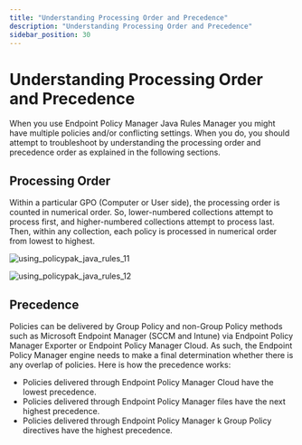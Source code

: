 ```yaml
---
title: "Understanding Processing Order and Precedence"
description: "Understanding Processing Order and Precedence"
sidebar_position: 30
---
```


# Understanding Processing Order and Precedence

When you use Endpoint Policy Manager Java Rules Manager you might have multiple policies and/or
conflicting settings. When you do, you should attempt to troubleshoot by understanding the
processing order and precedence order as explained in the following sections.

## Processing Order

Within a particular GPO (Computer or User side), the processing order is counted in numerical order.
So, lower-numbered collections attempt to process first, and higher-numbered collections attempt to
process last. Then, within any collection, each policy is processed in numerical order from lowest
to highest.

![using_policypak_java_rules_11](/images/endpointpolicymanager/javaenterpriserules/using_endpointpolicymanager_java_rules_11.webp)

![using_policypak_java_rules_12](/images/endpointpolicymanager/javaenterpriserules/using_endpointpolicymanager_java_rules_12.webp)

## Precedence

Policies can be delivered by Group Policy and non-Group Policy methods such as Microsoft Endpoint
Manager (SCCM and Intune) via Endpoint Policy Manager Exporter or Endpoint Policy Manager Cloud. As
such, the Endpoint Policy Manager engine needs to make a final determination whether there is any
overlap of policies. Here is how the precedence works:

- Policies delivered through Endpoint Policy Manager Cloud have the lowest precedence.
- Policies delivered through Endpoint Policy Manager files have the next highest precedence.
- Policies delivered through Endpoint Policy Manager k Group Policy directives have the highest
  precedence.
